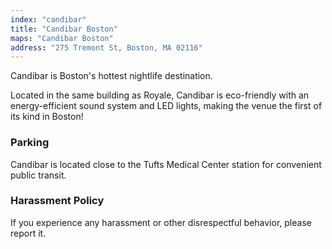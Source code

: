 ```yaml
---
index: "candibar"
title: "Candibar Boston"
maps: "Candibar Boston"
address: "275 Tremont St, Boston, MA 02116"
---
```


Candibar is Boston's hottest nightlife destination.

Located in the same building as Royale, Candibar is eco-friendly with an energy-efficient sound system and LED lights, making the venue the first of its kind in Boston!

### Parking
Candibar is located close to the Tufts Medical Center station for convenient public transit.

### Harassment Policy

If you experience any harassment or other disrespectful behavior, please report it.